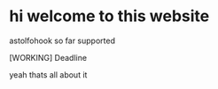 # hi welcome to this website


astolfohook so far supported


[WORKING] Deadline


yeah thats all about it
